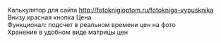 Калькулятор для сайта http://fotoknigioptom.ru/fotokniga-vypusknika<br>
Внизу красная кнопка Цена<br>
Функционал: подсчет в реальном времени цен на фото<br>
Хранение в удобном виде матрицы цен<br>
